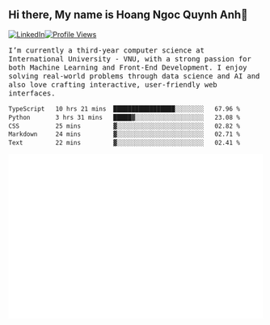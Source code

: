 ## Hi there, My name is Hoang Ngoc Quynh Anh👋

[![LinkedIn](https://img.shields.io/badge/LinkedIn-0077B5?style=flat&logo=linkedin&logoColor=white)](https://www.linkedin.com/in/quynhanh572004/)[![Profile Views](https://komarev.com/ghpvc/?username=quynhanhhoang572004&color=blue&style=flat-square)](https://github.com/quynhanhhoang572004)  

<samp> I’m currently a third-year computer science at International University - VNU, with a strong passion for both Machine Learning and Front-End Development. I enjoy solving real-world problems through data science and AI and also love crafting interactive, user-friendly web interfaces.<samp> 




<!--START_SECTION:waka-->

```txt
TypeScript   10 hrs 21 mins  █████████████████░░░░░░░░   67.96 %
Python       3 hrs 31 mins   █████▓░░░░░░░░░░░░░░░░░░░   23.08 %
CSS          25 mins         ▓░░░░░░░░░░░░░░░░░░░░░░░░   02.82 %
Markdown     24 mins         ▓░░░░░░░░░░░░░░░░░░░░░░░░   02.71 %
Text         22 mins         ▓░░░░░░░░░░░░░░░░░░░░░░░░   02.41 %
```

<!--END_SECTION:waka-->

![Full-year Contribution Calendar](https://github.com/quynhanhhoang572004/quynhanhhoang572004/blob/main/metrics.plugin.isocalendar.fullyear.svg)

